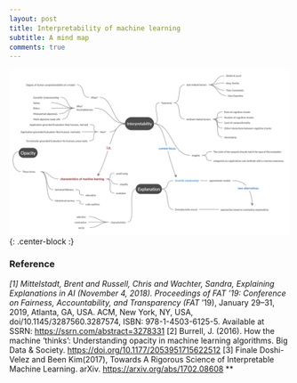 ```yaml
---
layout: post
title: Interpretability of machine learning
subtitle: A mind map
comments: true
---
```


![map](img/inter-map.png){: .center-block :}


### Reference
**[1] Mittelstadt, Brent and Russell, Chris and Wachter, Sandra, Explaining Explanations in AI (November 4, 2018). Proceedings of FAT* ’19: Conference on Fairness, Accountability, and Transparency (FAT* ’19), January 29–31, 2019, Atlanta, GA, USA. ACM, New York, NY, USA, doi/10.1145/3287560.3287574, ISBN: 978-1-4503-6125-5. Available at SSRN: https://ssrn.com/abstract=3278331
[2] Burrell, J. (2016). How the machine ‘thinks’: Understanding opacity in machine learning algorithms. Big Data & Society. https://doi.org/10.1177/2053951715622512
[3] Finale Doshi-Velez and Been Kim(2017), Towards A Rigorous Science of Interpretable Machine Learning. arXiv. https://arxiv.org/abs/1702.08608 ** 
